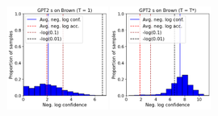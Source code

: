 <p align="center">
  <img src="conf_histo_GPT2s_Brown_logbinning_T=1.png" alt="图片a" width="200"/>
  <img src="conf_histo_GPT2s_Brown_logbinning_T=T'.png" alt="图片b" width="200"/>
</p>
